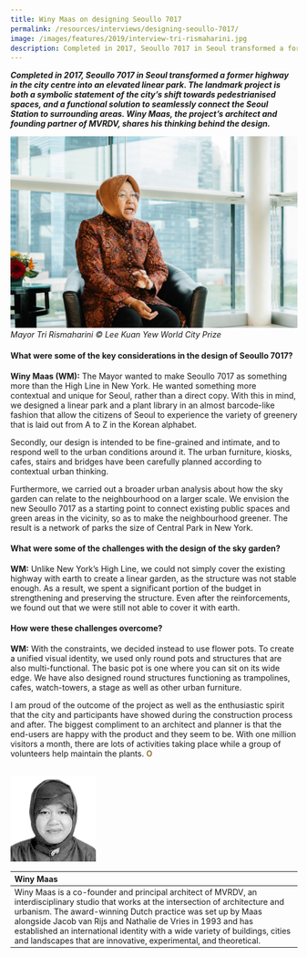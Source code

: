 ```yaml
---
title: Winy Maas on designing Seoullo 7017
permalink: /resources/interviews/designing-seoullo-7017/
image: /images/features/2019/interview-tri-rismaharini.jpg
description: Completed in 2017, Seoullo 7017 in Seoul transformed a former highway in the city centre into an elevated linear park. The landmark project is both a symbolic statement of the city’s shift towards pedestrianised spaces, and a functional solution to seamlessly connect the Seoul Station to surrounding areas. Winy Maas, the project’s architect and founding partner of MVRDV, shares his thinking behind the design.
---
```


***Completed in 2017, Seoullo 7017 in Seoul transformed a former highway in the city centre into an elevated linear park. The landmark project is both a symbolic statement of the city’s shift towards pedestrianised spaces, and a functional solution to seamlessly connect the Seoul Station to surrounding areas. Winy Maas, the project’s architect and founding partner of MVRDV, shares his thinking behind the design.***

![Mayor Tri Rismaharini](/images/features/2019/interview-tri-rismaharini.jpg/)*Mayor Tri Rismaharini © Lee Kuan Yew World City Prize*

#### **What were some of the key considerations in the design of Seoullo 7017?**

**Winy Maas (WM):** The Mayor wanted to make Seoullo 7017 as something more than the High Line in New York. He wanted something more contextual and unique for Seoul, rather than a direct copy. With this in mind, we designed a linear park and a plant library in an almost barcode-like fashion that allow the citizens of Seoul to experience the variety of greenery that is laid out from A to Z in the Korean alphabet. 

Secondly, our design is intended to be fine-grained and intimate, and to respond well to the urban conditions around it. The urban furniture, kiosks, cafes, stairs and bridges have been carefully planned according to contextual urban thinking. 

Furthermore, we carried out a broader urban analysis about how the sky garden can relate to the neighbourhood on a larger scale. We envision the new Seoullo 7017 as a starting point to connect existing public spaces and green areas in the vicinity, so as to make the neighbourhood greener. The result is a network of parks the size of Central Park in New York.

#### **What were some of the challenges with the design of the sky garden?**

**WM:** Unlike New York’s High Line, we could not simply cover the existing highway with earth to create a linear garden, as the structure was not stable enough. As a result, we spent a significant portion of the budget in strengthening and preserving the structure. Even after the reinforcements, we found out that we were still not able to cover it with earth. 

#### **How were these challenges overcome?**

**WM:** With the constraints, we decided instead to use flower pots. To create a unified visual identity, we used only round pots and structures that are also multi-functional. The basic pot is one where you can sit on its wide edge. We have also designed round structures functioning as trampolines, cafes, watch-towers, a stage as well as other urban furniture. 

I am proud of the outcome of the project as well as the enthusiastic spirit that the city and participants have showed during the construction process and after. The biggest compliment to an architect and planner is that the end-users are happy with the product and they seem to be. With one million visitors a month, there are lots of activities taking place while a group of volunteers help maintain the plants. **<font color="#967942">O</font>** 

<br>

<div style="width:150px"><img src="/images/features/2018/tri-rismaharini.png" alt="Tri Rismaharini" /></div>

| **Winy Maas** |
|:---|
| Winy Maas is a co-founder and principal architect of MVRDV, an interdisciplinary studio that works at the intersection of architecture and urbanism. The award-winning Dutch practice was set up by Maas alongside Jacob van Rijs and Nathalie de Vries in 1993 and has established an international identity with a wide variety of buildings, cities and landscapes that are innovative, experimental, and theoretical. |
